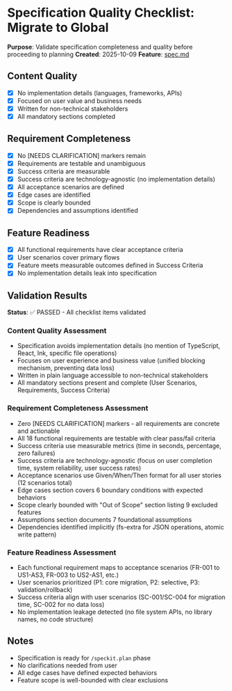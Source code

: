 # Specification Quality Checklist: Migrate to Global

**Purpose**: Validate specification completeness and quality before proceeding to planning
**Created**: 2025-10-09
**Feature**: [spec.md](../spec.md)

## Content Quality

- [x] No implementation details (languages, frameworks, APIs)
- [x] Focused on user value and business needs
- [x] Written for non-technical stakeholders
- [x] All mandatory sections completed

## Requirement Completeness

- [x] No [NEEDS CLARIFICATION] markers remain
- [x] Requirements are testable and unambiguous
- [x] Success criteria are measurable
- [x] Success criteria are technology-agnostic (no implementation details)
- [x] All acceptance scenarios are defined
- [x] Edge cases are identified
- [x] Scope is clearly bounded
- [x] Dependencies and assumptions identified

## Feature Readiness

- [x] All functional requirements have clear acceptance criteria
- [x] User scenarios cover primary flows
- [x] Feature meets measurable outcomes defined in Success Criteria
- [x] No implementation details leak into specification

## Validation Results

**Status**: ✅ PASSED - All checklist items validated

### Content Quality Assessment
- Specification avoids implementation details (no mention of TypeScript, React, Ink, specific file operations)
- Focuses on user experience and business value (unified blocking mechanism, preventing data loss)
- Written in plain language accessible to non-technical stakeholders
- All mandatory sections present and complete (User Scenarios, Requirements, Success Criteria)

### Requirement Completeness Assessment
- Zero [NEEDS CLARIFICATION] markers - all requirements are concrete and actionable
- All 18 functional requirements are testable with clear pass/fail criteria
- Success criteria use measurable metrics (time in seconds, percentage, zero failures)
- Success criteria are technology-agnostic (focus on user completion time, system reliability, user success rates)
- Acceptance scenarios use Given/When/Then format for all user stories (12 scenarios total)
- Edge cases section covers 6 boundary conditions with expected behaviors
- Scope clearly bounded with "Out of Scope" section listing 9 excluded features
- Assumptions section documents 7 foundational assumptions
- Dependencies identified implicitly (fs-extra for JSON operations, atomic write pattern)

### Feature Readiness Assessment
- Each functional requirement maps to acceptance scenarios (FR-001 to US1-AS3, FR-003 to US2-AS1, etc.)
- User scenarios prioritized (P1: core migration, P2: selective, P3: validation/rollback)
- Success criteria align with user scenarios (SC-001/SC-004 for migration time, SC-002 for no data loss)
- No implementation leakage detected (no file system APIs, no library names, no code structure)

## Notes

- Specification is ready for `/speckit.plan` phase
- No clarifications needed from user
- All edge cases have defined expected behaviors
- Feature scope is well-bounded with clear exclusions
